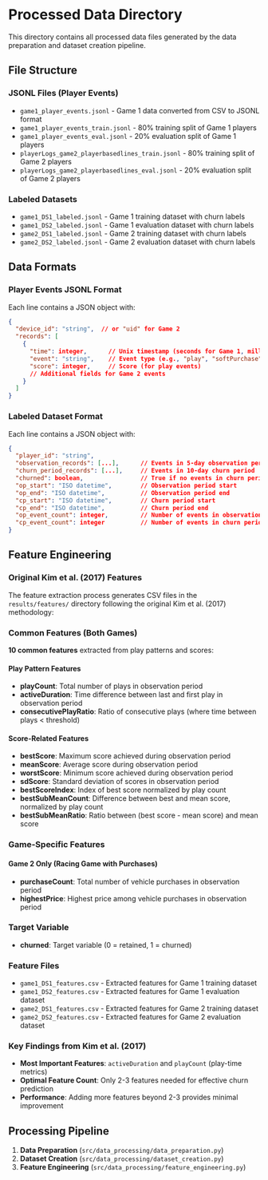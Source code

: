 # Processed Data Directory

This directory contains all processed data files generated by the data preparation and dataset creation pipeline.

## File Structure

### JSONL Files (Player Events)
- `game1_player_events.jsonl` - Game 1 data converted from CSV to JSONL format
- `game1_player_events_train.jsonl` - 80% training split of Game 1 players
- `game1_player_events_eval.jsonl` - 20% evaluation split of Game 1 players
- `playerLogs_game2_playerbasedlines_train.jsonl` - 80% training split of Game 2 players
- `playerLogs_game2_playerbasedlines_eval.jsonl` - 20% evaluation split of Game 2 players

### Labeled Datasets
- `game1_DS1_labeled.jsonl` - Game 1 training dataset with churn labels
- `game1_DS2_labeled.jsonl` - Game 1 evaluation dataset with churn labels
- `game2_DS1_labeled.jsonl` - Game 2 training dataset with churn labels
- `game2_DS2_labeled.jsonl` - Game 2 evaluation dataset with churn labels

## Data Formats

### Player Events JSONL Format
Each line contains a JSON object with:
```json
{
  "device_id": "string",  // or "uid" for Game 2
  "records": [
    {
      "time": integer,      // Unix timestamp (seconds for Game 1, milliseconds for Game 2)
      "event": "string",    // Event type (e.g., "play", "softPurchase")
      "score": integer,     // Score (for play events)
      // Additional fields for Game 2 events
    }
  ]
}
```

### Labeled Dataset Format
Each line contains a JSON object with:
```json
{
  "player_id": "string",
  "observation_records": [...],      // Events in 5-day observation period
  "churn_period_records": [...],     // Events in 10-day churn period
  "churned": boolean,                // True if no events in churn period
  "op_start": "ISO datetime",        // Observation period start
  "op_end": "ISO datetime",          // Observation period end
  "cp_start": "ISO datetime",        // Churn period start
  "cp_end": "ISO datetime",          // Churn period end
  "op_event_count": integer,         // Number of events in observation period
  "cp_event_count": integer          // Number of events in churn period
}
```

## Feature Engineering

### Original Kim et al. (2017) Features

The feature extraction process generates CSV files in the `results/features/` directory following the original Kim et al. (2017) methodology:

### Common Features (Both Games)

**10 common features** extracted from play patterns and scores:

#### **Play Pattern Features**
- **playCount**: Total number of plays in observation period
- **activeDuration**: Time difference between last and first play in observation period
- **consecutivePlayRatio**: Ratio of consecutive plays (where time between plays < threshold)

#### **Score-Related Features**
- **bestScore**: Maximum score achieved during observation period
- **meanScore**: Average score during observation period
- **worstScore**: Minimum score achieved during observation period
- **sdScore**: Standard deviation of scores in observation period
- **bestScoreIndex**: Index of best score normalized by play count
- **bestSubMeanCount**: Difference between best and mean score, normalized by play count
- **bestSubMeanRatio**: Ratio between (best score - mean score) and mean score

### Game-Specific Features

#### **Game 2 Only (Racing Game with Purchases)**
- **purchaseCount**: Total number of vehicle purchases in observation period
- **highestPrice**: Highest price among vehicle purchases in observation period

### Target Variable
- **churned**: Target variable (0 = retained, 1 = churned)

### Feature Files
- `game1_DS1_features.csv` - Extracted features for Game 1 training dataset
- `game1_DS2_features.csv` - Extracted features for Game 1 evaluation dataset
- `game2_DS1_features.csv` - Extracted features for Game 2 training dataset
- `game2_DS2_features.csv` - Extracted features for Game 2 evaluation dataset

### Key Findings from Kim et al. (2017)
- **Most Important Features**: `activeDuration` and `playCount` (play-time metrics)
- **Optimal Feature Count**: Only 2-3 features needed for effective churn prediction
- **Performance**: Adding more features beyond 2-3 provides minimal improvement

## Processing Pipeline

1. **Data Preparation** (`src/data_processing/data_preparation.py`)
2. **Dataset Creation** (`src/data_processing/dataset_creation.py`)
3. **Feature Engineering** (`src/data_processing/feature_engineering.py`)
